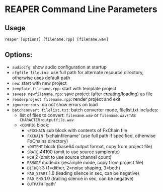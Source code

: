 # REAPER Command Line Parameters

## Usage

```
reaper [options] [filename.rpp] [filename.wav]
```

## Options:

- `audiocfg`: show audio configuration at startup
- `cfgfile file.ini`: use full path for alternate resource directory, otherwise uses default path
- `new`: start with new project
- `template filename.rpp`: start with template project
- `saveas newfilename.rpp`: save project (after creating/loading) as file
- `renderproject filename.rpp`: render project and exit
- `ignoreerrors`: do not show errors on load
- `batchconvert filelist.txt`: batch converter mode, filelist.txt includes:
   - list of files to convert:
     ```filename.wav```
       or
     ```filename.wav(TAB CHARACTER)outputfile.wav```
   - `<CONFIG` block:
     - `<FXCHAIN` sub block with contents of FxChain file
     - `FXCHAIN` 'fxchainfilename' (use full path if specified, otherwise FxChains directory)
     - `<OUTFMT` block (base64 output format, copy from project file)
     - `SRATE` 44100 (omit to use source samplerate)
     - `NCH` 2 (omit to use source channel count)
     - `RSMODE` modeidx (resample mode, copy from project file)
     - `DITHER` 3 (1=dither, 2=noise shaping, 3=both)
     - `PAD_START` 1.0 (leading silence in sec, can be negative)
     - `PAD_END` 1.0 (trailing silence in sec, can be negative)
     - `OUTPATH` 'path'

